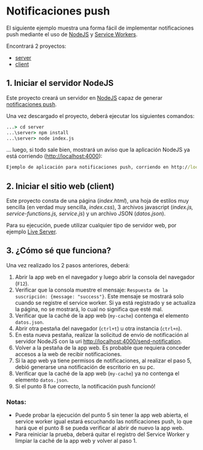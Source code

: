 # Notificaciones push

El siguiente ejemplo muestra una forma fácil de implementar notificaciones push mediante el uso de [NodeJS](https://nodejs.org/es/) y [Service Workers](https://developer.mozilla.org/es/docs/Web/API/Service_Worker_API).

Encontrará 2 proyectos:
+ [server](server)
+ [client](client)

## 1. Iniciar el servidor NodeJS

Este proyecto creará un servidor en [NodeJS](https://nodejs.org/es/) capaz de generar [notificaciones push](https://es.wikipedia.org/wiki/Tecnolog%C3%ADa_push).

Una vez descargado el proyecto, deberá ejecutar los siguientes comandos:

```cmd
...> cd server
...\server> npm install
...\server> node index.js
```

... luego, si todo sale bien, mostrará un aviso que la aplicación NodeJS ya está corriendo ([http://localhost:4000](http://localhost:4000)):

```cmd
Ejemplo de aplicación para notificaciones push, corriendo en http://localhost:4000
```

## 2. Iniciar el sitio web (client)

Este proyecto consta de una página (*index.html*), una hoja de estilos muy sencilla (en verdad muy sencilla, *index.css*), 3 archivos javascript (*index.js, service-functions.js, service.js*) y un archivo JSON (*datos.json*).

Para su ejecución, puede utilizar cualquier tipo de servidor web, por ejemplo [Live Server](https://marketplace.visualstudio.com/items?itemName=ritwickdey.LiveServer).

## 3. ¿Cómo sé que funciona?

Una vez realizado los 2 pasos anteriores, deberá:

1. Abrir la app web en el navegador y luego abrir la consola del navegador (`F12`).
2. Verificar que la consola muestre el mensaje: `Respuesta de la suscripción: {message: "success"}`. Este mensaje se mostrará solo cuando se registre el service worker. Si ya está registrado y se actualiza la página, no se mostrará, lo cual no significa que esté mal.
3. Verificar que la caché de la app web (`my-cache`) contenga el elemento `datos.json`.
4. Abrir otra pestaña del navegador (`ctrl+t`) u otra instancia (`ctrl+n`).
5. En esta nueva pestaña, realizar la solicitud de envío de notificación al servidor NodeJS con la uri [http://localhost:4000/send-notification](http://localhost:4000/send-notification).
6. Volver a la pestaña de la app web. Es probable que requiera conceder accesos a la web de recibir notificaciones.
7. Si la app web ya tiene permisos de notificaciones, al realizar el paso 5, debió generarse una notificación de escritorio en su pc.
8. Verificar que la caché de la app web (`my-cache`) ya no contenga el elemento `datos.json`.
9. Si el punto 8 fue correcto, la notificación push funcionó!

### Notas:

- Puede probar la ejecución del punto 5 sin tener la app web abierta, el service worker igual estará escuchando las notificaciones push, lo que hará que el punto 8 se pueda verificar al abrir de nuevo la app web.
- Para reiniciar la prueba, deberá quitar el registro del Service Worker y limpiar la caché de la app web y volver al paso 1.